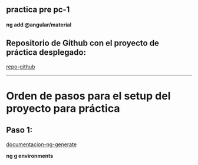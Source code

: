 ## practica pre pc-1

#### ng add @angular/material

## Repositorio de Github con el proyecto de práctica desplegado:

[repo-github](https://github.com/c-char-f1/EduTech-Global)

---

# Orden de pasos para el setup del proyecto para práctica

## Paso 1:

[documentacion-ng-generate](https://angular.dev/cli/generate)

**ng g environments**
